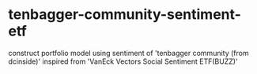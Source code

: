 # tenbagger-community-sentiment-etf
 construct portfolio model using sentiment of 'tenbagger community (from dcinside)'
 inspired from 'VanEck Vectors Social Sentiment ETF(BUZZ)'
